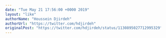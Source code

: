 ```yaml
---
date: "Tue May 21 17:56:00 +0000 2019"
layout: "like"
authorName: "Houssein Djirdeh"
authorUrl: "https://twitter.com/hdjirdeh"
originalPost: "https://twitter.com/hdjirdeh/status/1130895027712995329"
---
```


